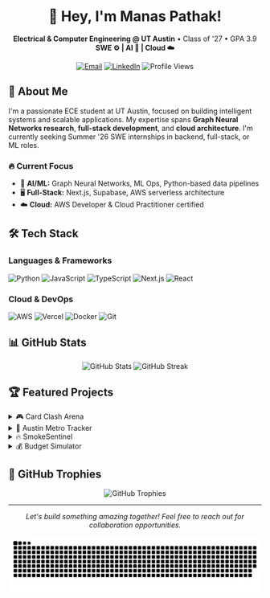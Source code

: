 # <h1 align="center">👋 Hey, I'm Manas Pathak!</h1>

<p align="center">
  <b>Electrical & Computer Engineering @ UT Austin</b> • Class of '27 • GPA 3.9<br>
  <b>SWE ⚙️ | AI 🤖 | Cloud ☁️</b>
</p>

<p align="center">
  <a href="mailto:manaspathak@utexas.edu"><img src="https://img.shields.io/badge/Email-D14836?style=for-the-badge&logo=gmail&logoColor=white" alt="Email"></a>
  <a href="https://linkedin.com/in/manas-pathak"><img src="https://img.shields.io/badge/LinkedIn-0077B5?style=for-the-badge&logo=linkedin&logoColor=white" alt="LinkedIn"></a>
  <img src="https://komarev.com/ghpvc/?username=Manas2006&style=flat-square" alt="Profile Views">
</p>

## 🚀 About Me

I'm a passionate ECE student at UT Austin, focused on building intelligent systems and scalable applications. My expertise spans **Graph Neural Networks research**, **full-stack development**, and **cloud architecture**. I'm currently seeking Summer '26 SWE internships in backend, full-stack, or ML roles.

### 🔥 Current Focus
- 🧠 **AI/ML:** Graph Neural Networks, ML Ops, Python-based data pipelines
- 🖥️ **Full-Stack:** Next.js, Supabase, AWS serverless architecture
- ☁️ **Cloud:** AWS Developer & Cloud Practitioner certified

## 🛠️ Tech Stack

### Languages & Frameworks
![Python](https://img.shields.io/badge/Python-3776AB?style=for-the-badge&logo=python&logoColor=white)
![JavaScript](https://img.shields.io/badge/JavaScript-F7DF1E?style=for-the-badge&logo=javascript&logoColor=black)
![TypeScript](https://img.shields.io/badge/TypeScript-007ACC?style=for-the-badge&logo=typescript&logoColor=white)
![Next.js](https://img.shields.io/badge/Next.js-000000?style=for-the-badge&logo=next.js&logoColor=white)
![React](https://img.shields.io/badge/React-20232A?style=for-the-badge&logo=react&logoColor=61DAFB)

### Cloud & DevOps
![AWS](https://img.shields.io/badge/AWS-232F3E?style=for-the-badge&logo=amazon-aws&logoColor=white)
![Vercel](https://img.shields.io/badge/Vercel-000000?style=for-the-badge&logo=vercel&logoColor=white)
![Docker](https://img.shields.io/badge/Docker-2496ED?style=for-the-badge&logo=docker&logoColor=white)
![Git](https://img.shields.io/badge/Git-F05032?style=for-the-badge&logo=git&logoColor=white)

## 📊 GitHub Stats

<p align="center">
  <img src="https://github-readme-stats.vercel.app/api?username=Manas2006&show_icons=true&rank_icon=github&theme=radical" alt="GitHub Stats">
  <img src="https://streak-stats.demolab.com?user=Manas2006&theme=radical&date_format=M%20j%5B%2C%20Y%5D" alt="GitHub Streak">
</p>

## 🏆 Featured Projects

<details>
<summary>🎮 Card Clash Arena</summary>

![Langs](https://github-readme-stats.vercel.app/api/top-langs/?username=Manas2006&repo=card-clash-arena&layout=donut&theme=radical)

Next.js/Tailwind multiplayer card game deployed on Vercel with serverless architecture.
</details>

<details>
<summary>🚌 Austin Metro Tracker</summary>

![Langs](https://github-readme-stats.vercel.app/api/top-langs/?username=Manas2006&repo=austin-metro-tracker&layout=donut&theme=radical)

Real-time bus tracking app using Transit API & Mapbox for live route visualization.
</details>

<details>
<summary>🔥 SmokeSentinel</summary>

![Langs](https://github-readme-stats.vercel.app/api/top-langs/?username=Manas2006&repo=smoke-sentinel&layout=donut&theme=radical)

Wildfire air-quality prediction pipeline using NASA FIRMS & NOAA data.
</details>

<details>
<summary>💰 Budget Simulator</summary>

![Langs](https://github-readme-stats.vercel.app/api/top-langs/?username=Manas2006&repo=budget-simulator&layout=donut&theme=radical)

Cost-of-living calculator with Zillow API integration for real estate data.
</details>

## 🏅 GitHub Trophies

<p align="center">
  <img src="https://github-profile-trophy.vercel.app/?username=Manas2006&theme=darkhub&no-frame=true" alt="GitHub Trophies">
</p>

---

<p align="center">
  <i>Let's build something amazing together! Feel free to reach out for collaboration opportunities.</i>
</p>

<p align="center">
  <picture>
    <source media="(prefers-color-scheme: dark)" srcset="https://raw.githubusercontent.com/Manas2006/Manas2006/output/github-contribution-grid-snake-dark.svg">
    <source media="(prefers-color-scheme: light)" srcset="https://raw.githubusercontent.com/Manas2006/Manas2006/output/github-contribution-grid-snake.svg">
    <img alt="github contribution grid snake animation" src="https://raw.githubusercontent.com/Manas2006/Manas2006/output/github-contribution-grid-snake.svg">
  </picture>
</p>

